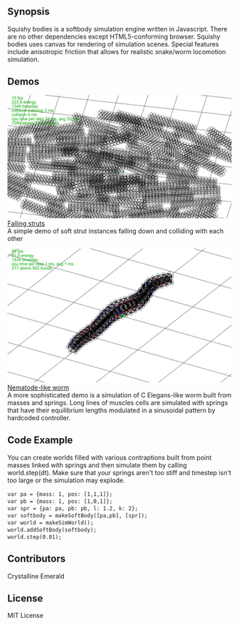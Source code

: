 ## Synopsis

Squishy bodies is a softbody simulation engine written in Javascript. There are no other dependencies except HTML5-conforming browser. Squishy bodies uses canvas for rendering of simulation scenes.
Special features include anisotropic friction that allows for realistic snake/worm locomotion simulation.

## Demos

![trusses demo](https://github.com/crystalline/squishy-bodies/raw/master/docs/scr_truss.png "Trusses demo")
[Falling struts](https://crystalline.github.io/squishy-bodies/demo_falling_struts.html)<br/>
A simple demo of soft strut instances falling down and colliding with each other

![worm demo](https://github.com/crystalline/squishy-bodies/raw/master/docs/scr_worm.png "Worm demo")
[Nematode-like worm](https://crystalline.github.io/squishy-bodies/demo_worm.html)<br/>
A more sophisticated demo is a simulation of C Elegans-like worm built from masses and springs. Long lines of muscles cells are simulated with springs that have their equilibrium lengths modulated in a sinusoidal pattern by hardcoded controller.

## Code Example

You can create worlds filled with various contraptions built from point masses linked with springs and then simulate them by calling world.step(dt). Make sure that your springs aren't too stiff and timestep isn't too large or the simulation may explode.
```
var pa = {mass: 1, pos: [1,1,1]};
var pb = {mass: 1, pos: [1,0,1]};
var spr = {pa: pa, pb: pb, l: 1.2, k: 2};
var softbody = makeSoftBody([pa,pb], [spr]);
var world = makeSimWorld();
world.addSoftBody(softbody);
world.step(0.01);
```

## Contributors

Crystalline Emerald

## License

MIT License
